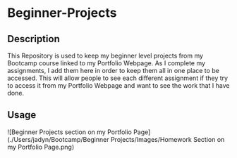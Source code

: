 # Beginner-Projects

## Description
This  Repository is used to keep my beginner level projects from my Bootcamp course linked to my Portfolio Webpage. As I complete my assignments, I add them here in order to keep them all in one place to be accessed. This will allow people to see each different assignment if they try to access it from my Portfolio Webpage and want to see the work that I have done. 

## Usage
![Beginner Projects section on my Portfolio Page](./Users/jadyn/Bootcamp/Beginner Projects/Images/Homework Section on my Portfolio Page.png)
